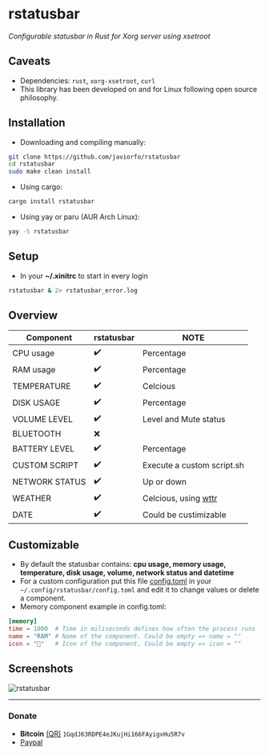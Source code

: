 # rstatusbar
*Configurable statusbar in Rust for Xorg server using xsetroot*

## Caveats
- Dependencies: `rust`, `xorg-xsetroot`, `curl`
- This library has been developed on and for Linux following open source philosophy.

## Installation
- Downloading and compiling manually:
```bash
git clone https://github.com/javiorfo/rstatusbar
cd rstatusbar
sudo make clean install
```
- Using cargo:
```bash
cargo install rstatusbar
```

- Using yay or paru (AUR Arch Linux):
```bash
yay -S rstatusbar
```

## Setup
- In your **~/.xinitrc** to start in every login
```bash
rstatusbar & 2> rstatusbar_error.log
```

## Overview
| Component | rstatusbar | NOTE |
| ------- | ------------- | ---- |
| CPU usage | :heavy_check_mark: | Percentage |
| RAM usage | :heavy_check_mark: | Percentage |
| TEMPERATURE | :heavy_check_mark: | Celcious |
| DISK USAGE | :heavy_check_mark: | Percentage |
| VOLUME LEVEL | :heavy_check_mark: | Level and Mute status |
| BLUETOOTH | :x: | |
| BATTERY LEVEL | :heavy_check_mark: | Percentage |
| CUSTOM SCRIPT | :heavy_check_mark: | Execute a custom script.sh |
| NETWORK STATUS | :heavy_check_mark: | Up or down |
| WEATHER | :heavy_check_mark: | Celcious, using [wttr](https://wttr.in/) |
| DATE | :heavy_check_mark: | Could be custimizable |

## Customizable
- By default the statusbar contains: **cpu usage, memory usage, temperature, disk usage, volume, network status and datetime**
- For a custom configuration put this file [config.toml](https://github.com/javiorfo/rstatusbar/blob/master/examples/config.toml) in your `~/.config/rstatusbar/config.toml` and edit it to change values or delete a component.
- Memory component example in config.toml:
```toml
[memory]
time = 1000  # Time in miliseconds defines how often the process runs
name = "RAM" # Name of the component. Could be empty => name = ""
icon = ""   # Icon of the component. Could be empty => icon = ""
```

## Screenshots

<img src="https://github.com/javiorfo/img/blob/master/xtatusbar/xtatusbar.png?raw=true" alt="rstatusbar" />

---

### Donate
- **Bitcoin** [(QR)](https://raw.githubusercontent.com/javiorfo/img/master/crypto/bitcoin.png)  `1GqdJ63RDPE4eJKujHi166FAyigvHu5R7v`
- [Paypal](https://www.paypal.com/donate/?hosted_button_id=FA7SGLSCT2H8G)
